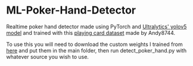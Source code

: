 # ML-Poker-Hand-Detector

Realtime poker hand detector made using PyTorch and [Ultralytics' yolov5 model](https://github.com/ultralytics/yolov5) and trained with this [playing card dataset](https://www.kaggle.com/andy8744/playing-cards-object-detection-dataset) made by Andy8744.

To use this you will need to download the custom weights I trained from [here](https://www.dropbox.com/s/213hqltoj1c4om2/cards_v5.pt?dl=0) and put them in the main folder, then run detect_poker_hand.py with whatever source you wish to use.
